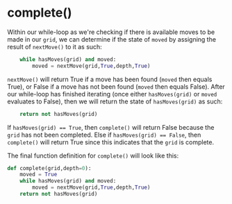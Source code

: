 <!--title={completing the Sudoku board: complete()}-->

<!--badges={Algorithmns:27}-->

<!--concepts{Functions}-->

# complete()

Within our while-loop as we're checking if there is available moves to be made in our `grid`, we can determine if the state of `moved` by assigning the result of `nextMove()` to it as such:

```python
	while hasMoves(grid) and moved:
		moved = nextMove(grid,True,depth,True)
```

`nextMove()` will return True if a move has been found (`moved` then equals True), or False if a move has not been found (`moved` then equals False). After our while-loop has finished iterating (once either `hasMoves(grid)` or `moved` evaluates to False), then we will return the state of `hasMoves(grid)` as such:

```python
	return not hasMoves(grid)
```

If `hasMoves(grid) == True`, then `complete()` will return False because the `grid` has not been completed. Else if `hasMoves(grid) == False`, then `complete()` will return True since this indicates that the `grid` is complete. 

The final function definition for `complete()` will look like this:

```python
def complete(grid,depth=0):
	moved = True
	while hasMoves(grid) and moved:
		moved = nextMove(grid,True,depth,True)
	return not hasMoves(grid)
```

